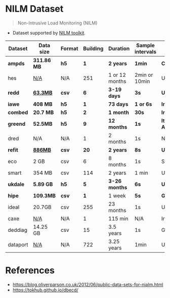 # NILM Dataset

> Non-Intrusive Load Monitoring (NILM)

- Dataset supported by [NILM toolkit](https://github.com/nilmtk/nilmtk/tree/master/nilmtk/dataset_converters).

| Dataset                                                      | Data size                                                    | Format  | Building | Duration        | Sample intervals | Location            | Year     | Link                                                         |
| ------------------------------------------------------------ | ------------------------------------------------------------ | ------- | -------- | --------------- | ---------------- | ------------------- | -------- | ------------------------------------------------------------ |
| **ampds**                                                    | **311.86 MB**                                                | **h5**  | **1**    | **2 years**     | **1min**         | **Canada**          | **2012** | **[Download](https://www.kaggle.com/datasets/programmerrdai/ampds-the-almanac-of-minutely-power-dataset)** |
| hes                                                          | [N/A](https://ukerc.rl.ac.uk/cgi-bin/dataDiscover.pl?Action=detail&dataid=17a1f9a7-1b06-4bf7-b19d-3530d8745061) | N/A     | 251      | 1 or 12 months  | 2min or 10min    | UK                  | 2012     | [Download](https://randd.defra.gov.uk/ProjectDetails?ProjectID=17359) |
| **redd** | **[63.3MB](https://github.com/inesylla/energy-disaggregation-DL)** | **csv** | **6**    | **3-19 days**   | **3s**           | **USA**             | **2012** | **[Download](https://tokhub.github.io/dbecd/links/redd.html)** |
| **iawe**                                                     | **408 MB**                                                   | **h5**  | **1**    | **73 days**     | **1 or 6s**      | **India**           | **2013** | **[Download](https://iawe.github.io/)**                      |
| **combed**                                                   | **20.7 MB**                                                  | **h5**  | **2**    | **1 month**     | **30s**          | **India**           | **2014** | **[Download](https://combed.github.io/)**                    |
| **greend**                                                   | **52.5MB**                                                   | **h5**  | **9**    | **12 months**   | **1s**           | **Italy & Austria** | **2014** | **[Download](https://sourceforge.net/projects/greend/)**     |
| dred                                                         | N/A                                                          | N/A     | 1        | 2 months        | 1s               | Netherlands         | 2015     | [Download](https://repository.tudelft.nl/record/uuid:c3c0809d-5433-4bbf-8439-3d07b7d7a67a#:~:text=LocED%20framework%20limits%20the%20appliances,system%20locally%20at%20the%20household.) |
| **refit**                                                    | [**886MB**](https://www.kaggle.com/datasets/kyleahmurphy/uk-electrical-load) | **csv** | **20**   | **2 years**     | **8s**           | **UK**              | **2015** | **[Download](https://pureportal.strath.ac.uk/en/datasets/refit-electrical-load-measurements)** |
| eco                                                          | 2 GB                                                         | csv     | 6        | 8 months        | 1s               | Switzerland         | 2016     | [Download](https://vs.inf.ethz.ch/res/show.html?what=eco-data) |
| smart                                                        | 354 MB                                                       | csv     | 114      | 2 years         | 1 min            | USA                 | 2017     | [Download](https://traces.cs.umass.edu/docs/traces/smartstar/) |
| **ukdale**                                                   | **5.89 GB**                                                  | **h5**  | **5**    | **3-26 months** | **6s**           | **UK**              | **2017** | **[Download]()**                                             |
| **hipe**                                                     | **109.3MB**                                                  | **csv** | **1**    | 1 week          | **5s**           | **German**          | **2019** | **[Download](https://www.energystatusdata.kit.edu/hipe.php)** |
| ideal                                                        | 20.7GB                                                       | csv     | 255      | 23 months       | 1s               | UK                  | 2019     | [Download](https://datashare.ed.ac.uk/handle/10283/3647)     |
| caxe                                                         | [N/A](https://github.com/nilmtk/nilmtk/blob/master/nilmtk/dataset_converters/caxe/metadata/dataset.yaml) | N/A     | 1        | 115 min         | N/A              | India               | 2020     | [Download]()                                                 |
| deddiag                                                      | 14.25 GB                                                     | csv     | 15       | 3.5 years       | 1s               | Germany             | 2021     | [Download](https://deddiag.github.io/)                       |
| dataport                                                     | [N/A](https://dataport.pecanstreet.org/)                     | N/A     | 722      | 3.25 years      | 1min             | USA                 | Present  | [Download]()                                                 |



# References

- https://blog.oliverparson.co.uk/2012/06/public-data-sets-for-nialm.html
- https://tokhub.github.io/dbecd/

